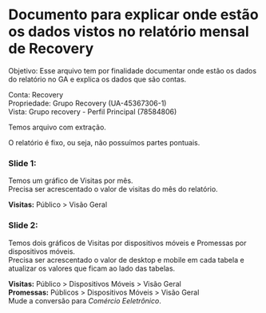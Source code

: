 # Documento para explicar onde estão os dados vistos no relatório mensal de Recovery

Objetivo: Esse arquivo tem por finalidade documentar onde estão os dados do relatório no GA e explica os dados que são contas.  
  
Conta: Recovery  
Propriedade: Grupo Recovery (UA-45367306-1)  
Vista: Grupo recovery - Perfil Principal (78584806)  
  
Temos arquivo com extração.  
  
O relatório é fixo, ou seja, não possuímos partes pontuais.  
  
### Slide 1:

Temos um gráfico de Visitas por mês.  
Precisa ser acrescentado o valor de visitas do mês do relatório.
  
**Visitas:** Público > Visão Geral

### Slide 2:

Temos dois gráficos de Visitas por dispositivos móveis e Promessas por dispositivos móveis.  
Precisa ser acrescentado o valor de desktop e mobile em cada tabela e atualizar os valores que ficam ao lado das tabelas.  
  
**Visitas:** Público > Dispositivos Móveis > Visão Geral  
**Promessas:** Públicos > Dispositivos Móveis > Visão Geral  
Mude a conversão para *Comércio Eeletrônico*.  
